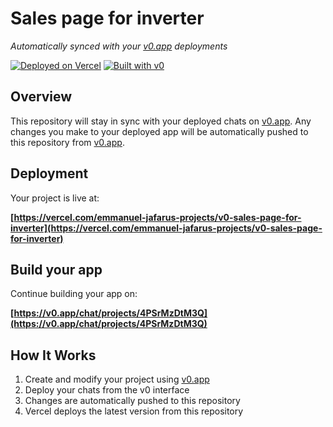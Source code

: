 # Sales page for inverter

*Automatically synced with your [v0.app](https://v0.app) deployments*

[![Deployed on Vercel](https://img.shields.io/badge/Deployed%20on-Vercel-black?style=for-the-badge&logo=vercel)](https://vercel.com/emmanuel-jafarus-projects/v0-sales-page-for-inverter)
[![Built with v0](https://img.shields.io/badge/Built%20with-v0.app-black?style=for-the-badge)](https://v0.app/chat/projects/4PSrMzDtM3Q)

## Overview

This repository will stay in sync with your deployed chats on [v0.app](https://v0.app).
Any changes you make to your deployed app will be automatically pushed to this repository from [v0.app](https://v0.app).

## Deployment

Your project is live at:

**[https://vercel.com/emmanuel-jafarus-projects/v0-sales-page-for-inverter](https://vercel.com/emmanuel-jafarus-projects/v0-sales-page-for-inverter)**

## Build your app

Continue building your app on:

**[https://v0.app/chat/projects/4PSrMzDtM3Q](https://v0.app/chat/projects/4PSrMzDtM3Q)**

## How It Works

1. Create and modify your project using [v0.app](https://v0.app)
2. Deploy your chats from the v0 interface
3. Changes are automatically pushed to this repository
4. Vercel deploys the latest version from this repository
